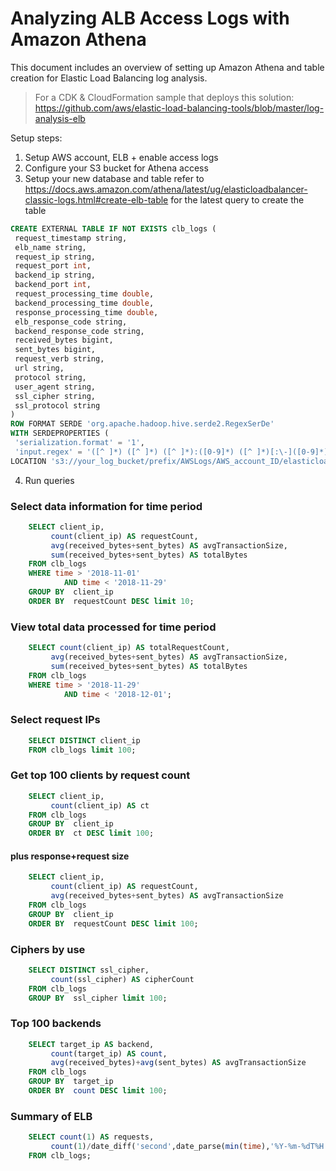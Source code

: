 # Analyzing ALB Access Logs with Amazon Athena
This document includes an overview of setting up Amazon Athena and table creation for Elastic Load Balancing log analysis.

> For a CDK & CloudFormation sample that deploys this solution: https://github.com/aws/elastic-load-balancing-tools/blob/master/log-analysis-elb

Setup steps:
1. Setup AWS account, ELB + enable access logs
2. Configure your S3 bucket for Athena access
3. Setup your new database and table refer to https://docs.aws.amazon.com/athena/latest/ug/elasticloadbalancer-classic-logs.html#create-elb-table for the latest query to create the table
```sql
CREATE EXTERNAL TABLE IF NOT EXISTS clb_logs (
 request_timestamp string,
 elb_name string,
 request_ip string,
 request_port int,
 backend_ip string,
 backend_port int,
 request_processing_time double,
 backend_processing_time double,
 response_processing_time double,
 elb_response_code string,
 backend_response_code string,
 received_bytes bigint,
 sent_bytes bigint,
 request_verb string,
 url string,
 protocol string,
 user_agent string,
 ssl_cipher string,
 ssl_protocol string
)
ROW FORMAT SERDE 'org.apache.hadoop.hive.serde2.RegexSerDe'
WITH SERDEPROPERTIES (
 'serialization.format' = '1',
 'input.regex' = '([^ ]*) ([^ ]*) ([^ ]*):([0-9]*) ([^ ]*)[:\-]([0-9]*) ([-.0-9]*) ([-.0-9]*) ([-.0-9]*) (|[-0-9]*) (-|[-0-9]*) ([-0-9]*) ([-0-9]*) \\\"([^ ]*) ([^ ]*) (- |[^ ]*)\\\" (\"[^\"]*\") ([A-Z0-9-]+) ([A-Za-z0-9.-]*)$' )
LOCATION 's3://your_log_bucket/prefix/AWSLogs/AWS_account_ID/elasticloadbalancing/';
```
4. Run queries
### Select data information for time period
```sql
    SELECT client_ip,
         count(client_ip) AS requestCount,
         avg(received_bytes+sent_bytes) AS avgTransactionSize,
         sum(received_bytes+sent_bytes) AS totalBytes
    FROM clb_logs
    WHERE time > '2018-11-01'
            AND time < '2018-11-29'
    GROUP BY  client_ip
    ORDER BY  requestCount DESC limit 10;
```
### View total data processed for time period
```sql
    SELECT count(client_ip) AS totalRequestCount,
         avg(received_bytes+sent_bytes) AS avgTransactionSize,
         sum(received_bytes+sent_bytes) AS totalBytes
    FROM clb_logs
    WHERE time > '2018-11-29'
            AND time < '2018-12-01';
```
### Select request IPs
```sql
    SELECT DISTINCT client_ip
    FROM clb_logs limit 100;
```
### Get top 100 clients by request count
```sql
    SELECT client_ip,
         count(client_ip) AS ct
    FROM clb_logs
    GROUP BY  client_ip
    ORDER BY  ct DESC limit 100;
```
#### plus response+request size
```sql
    SELECT client_ip,
         count(client_ip) AS requestCount,
         avg(received_bytes+sent_bytes) AS avgTransactionSize
    FROM clb_logs
    GROUP BY  client_ip
    ORDER BY  requestCount DESC limit 100;
```
### Ciphers by use
```sql
    SELECT DISTINCT ssl_cipher,
         count(ssl_cipher) AS cipherCount
    FROM clb_logs
    GROUP BY  ssl_cipher limit 100;
```
### Top 100 backends
```sql
    SELECT target_ip AS backend,
         count(target_ip) AS count,
         avg(received_bytes)+avg(sent_bytes) AS avgTransactionSize
    FROM clb_logs
    GROUP BY  target_ip
    ORDER BY  count DESC limit 100;
```
### Summary of ELB
```sql
    SELECT count(1) AS requests,
         count(1)/date_diff('second',date_parse(min(time),'%Y-%m-%dT%H:%i:%s.%fZ'),date_parse(max(time),'%Y-%m-%dT%H:%i:%s.%fZ')) AS requestPerSecond,avg(received_bytes + sent_bytes) AS avg_requestSize_bytes, min(time) AS startTime, max(time) AS endTime
    FROM clb_logs;
```